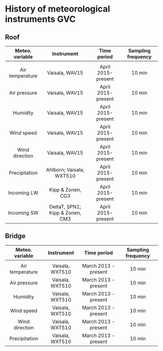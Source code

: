 # History of meteorological instruments GVC


## Roof 

|  Meteo. variable |   Instrument                    | Time period             |  Sampling frequency |
|:----------------:|:-------------------------------:|:-----------------------:|:-------------------:|
|                  |                                 |   |                     |
| Air temperature  | Vaisala, WAV15                  |  April 2015- present    | 10 min              |
| Air pressure     | Vaisala, WAV15                  |  April 2015- present    | 10 min              |
| Humidity         | Vaisala, WAV15                  |  April 2015- present    | 10 min              |
| Wind speed       | Vaisala, WAV15                  |  April 2015- present    | 10 min              |
| Wind direction   | Vaisala, WAV15                  |  April 2015- present    | 10 min              |
| Precipitation    |Ahlborn; Vaisala, WXT510         |  April 2015- present    | 10 min              |
| Incoming LW      |   Kipp & Zonen, CG3             |  April 2015- present    | 10 min              |
| Incoming SW      |DeltaT, SPN1; Kipp & Zonen, CM3  |  April 2015- present    | 10 min              |


## Bridge 


|  Meteo. variable |   Instrument                    | Time period             |  Sampling frequency |
|:----------------:|:-------------------------------:|:-----------------------:|:-------------------:|
|                  |                                 |   |                     |
| Air temperature  | Vaisala, WXT510                 | March 2013 - present    | 10 min              |
| Air pressure     | Vaisala, WXT510                 | March 2013 - present    | 10 min              |
| Humidity         | Vaisala, WXT510                 | March 2013 - present    | 10 min              |
| Wind speed       | Vaisala, WXT510                 | March 2013 - present    | 10 min              |
| Wind direction   | Vaisala, WXT510                 | March 2013 - present    | 10 min              |
| Precipitation    | Vaisala, WXT510                | March 2013 - present    | 10 min              |
